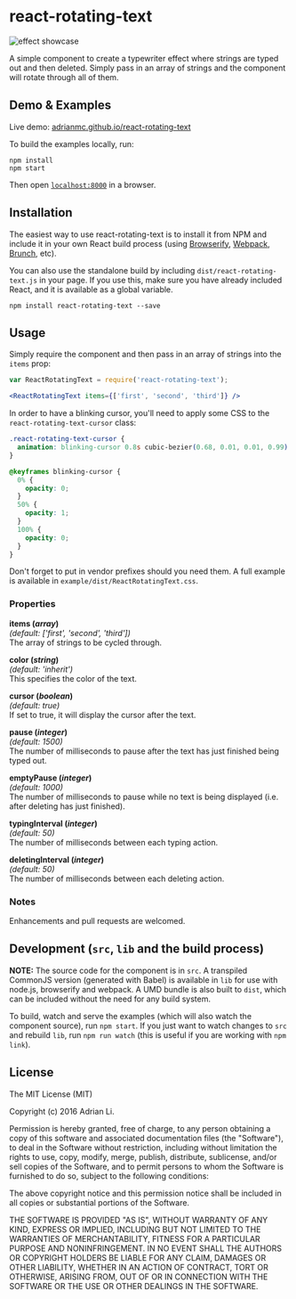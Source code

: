 # react-rotating-text

![effect showcase](http://i.imgur.com/AC5g7KD.gif)

A simple component to create a typewriter effect where strings are typed out and then deleted. Simply pass in an array of strings and the component will rotate through all of them.


## Demo & Examples

Live demo: [adrianmc.github.io/react-rotating-text](http://adrianmc.github.io/react-rotating-text/)

To build the examples locally, run:

```
npm install
npm start
```

Then open [`localhost:8000`](http://localhost:8000) in a browser.


## Installation

The easiest way to use react-rotating-text is to install it from NPM and include it in your own React build process (using [Browserify](http://browserify.org), [Webpack](http://webpack.github.io/), [Brunch](http://brunch.io/), etc).

You can also use the standalone build by including `dist/react-rotating-text.js` in your page. If you use this, make sure you have already included React, and it is available as a global variable.

```
npm install react-rotating-text --save
```


## Usage

Simply require the component and then pass in an array of strings into the `items` prop:

```jsx
var ReactRotatingText = require('react-rotating-text');

<ReactRotatingText items={['first', 'second', 'third']} />
```

In order to have a blinking cursor, you'll need to apply some CSS to the `react-rotating-text-cursor` class:

```css
.react-rotating-text-cursor {
  animation: blinking-cursor 0.8s cubic-bezier(0.68, 0.01, 0.01, 0.99) 0s infinite;
}

@keyframes blinking-cursor {
  0% {
    opacity: 0;
  }
  50% {
    opacity: 1;
  }
  100% {
    opacity: 0;
  }
}
```

Don't forget to put in vendor prefixes should you need them. A full example is available in `example/dist/ReactRotatingText.css`.

### Properties

**items (*array*)**  
*(default: ['first', 'second', 'third'])*  
The array of strings to be cycled through.

**color (*string*)**  
*(default: 'inherit')*  
This specifies the color of the text.

**cursor (*boolean*)**  
*(default: true)*  
If set to true, it will display the cursor after the text.

**pause (*integer*)**  
*(default: 1500)*  
The number of milliseconds to pause after the text has just finished being typed out.

**emptyPause (*integer*)**  
*(default: 1000)*  
The number of milliseconds to pause while no text is being displayed (i.e. after deleting has just finished).

**typingInterval (*integer*)**  
*(default: 50)*  
The number of milliseconds between each typing action.

**deletingInterval (*integer*)**  
*(default: 50)*  
The number of milliseconds between each deleting action.

### Notes

Enhancements and pull requests are welcomed.


## Development (`src`, `lib` and the build process)

**NOTE:** The source code for the component is in `src`. A transpiled CommonJS version (generated with Babel) is available in `lib` for use with node.js, browserify and webpack. A UMD bundle is also built to `dist`, which can be included without the need for any build system.

To build, watch and serve the examples (which will also watch the component source), run `npm start`. If you just want to watch changes to `src` and rebuild `lib`, run `npm run watch` (this is useful if you are working with `npm link`).

## License

The MIT License (MIT)

Copyright (c) 2016 Adrian Li.

Permission is hereby granted, free of charge, to any person obtaining a copy
of this software and associated documentation files (the "Software"), to deal
in the Software without restriction, including without limitation the rights
to use, copy, modify, merge, publish, distribute, sublicense, and/or sell
copies of the Software, and to permit persons to whom the Software is
furnished to do so, subject to the following conditions:

The above copyright notice and this permission notice shall be included in all
copies or substantial portions of the Software.

THE SOFTWARE IS PROVIDED "AS IS", WITHOUT WARRANTY OF ANY KIND, EXPRESS OR
IMPLIED, INCLUDING BUT NOT LIMITED TO THE WARRANTIES OF MERCHANTABILITY,
FITNESS FOR A PARTICULAR PURPOSE AND NONINFRINGEMENT. IN NO EVENT SHALL THE
AUTHORS OR COPYRIGHT HOLDERS BE LIABLE FOR ANY CLAIM, DAMAGES OR OTHER
LIABILITY, WHETHER IN AN ACTION OF CONTRACT, TORT OR OTHERWISE, ARISING FROM,
OUT OF OR IN CONNECTION WITH THE SOFTWARE OR THE USE OR OTHER DEALINGS IN THE
SOFTWARE.
